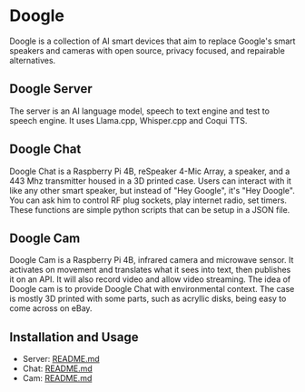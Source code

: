 # Doogle

Doogle is a collection of AI smart devices that aim to replace Google's smart speakers and cameras with open source, privacy focused, and repairable alternatives.

## Doogle Server
The server is an AI language model, speech to text engine and test to speech engine. It uses Llama.cpp, Whisper.cpp and Coqui TTS.

## Doogle Chat
Doogle Chat is a Raspberry Pi 4B, reSpeaker 4-Mic Array, a speaker, and a 443 Mhz transmitter housed in a 3D printed case. Users can interact with it like any other smart speaker, but instead of "Hey Google", it's "Hey Doogle". You can ask him to control RF plug sockets, play internet radio, set timers. These functions are simple python scripts that can be setup in a JSON file.

## Doogle Cam
Doogle Cam is a Raspberry Pi 4B, infrared camera and microwave sensor. It activates on movement and translates what it sees into text, then publishes it on an API. It will also record video and allow video streaming. The idea of Doogle cam is to provide Doogle Chat with environmental context. The case is mostly 3D printed with some parts, such as acryllic disks, being easy to come across on eBay.

## Installation and Usage
- Server: [README.md](server/README.md)
- Chat: [README.md](chat/README.md)
- Cam: [README.md](cam/README.md)